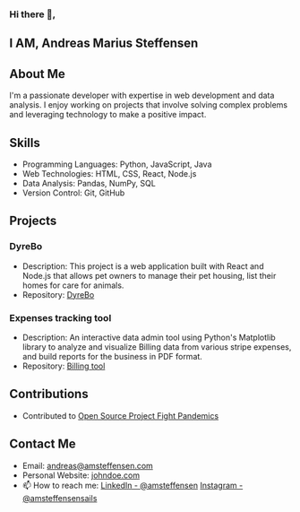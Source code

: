 ### Hi there 👋,

## I AM, Andreas Marius Steffensen

## About Me

I'm a passionate developer with expertise in web development and data analysis. I enjoy working on projects that involve solving complex problems and leveraging technology to make a positive impact.

## Skills

- Programming Languages: Python, JavaScript, Java
- Web Technologies: HTML, CSS, React, Node.js
- Data Analysis: Pandas, NumPy, SQL
- Version Control: Git, GitHub

## Projects

### DyreBo

- Description: This project is a web application built with React and Node.js that allows pet owners to manage their pet housing, list their homes for care for animals.
- Repository: [DyreBo](https://github.com/amsteffensen/dyrebo)

### Expenses tracking tool

- Description: An interactive data admin tool using Python's Matplotlib library to analyze and visualize Billing data from various stripe expenses, and build reports for the business in PDF format.
- Repository: [Billing tool](https://github.com/amsteffensen/python-datasciencer)

## Contributions

- Contributed to [Open Source Project Fight Pandemics](https://github.com/ightPandemics/)

## Contact Me

- Email: andreas@amsteffensen.com
- Personal Website: [johndoe.com](https://www.amsteffensen.com)
-  📫 How to reach me: [LinkedIn - @amsteffensen](https://www.linkedin.com/in/amsteffensen/) 
[Instagram - @amsteffensensails](https://www.instagram.com/amsteffensensails/)

